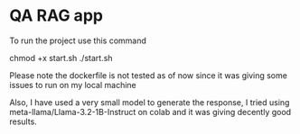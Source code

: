 # QA RAG app
To run the project use this command

chmod +x start.sh
./start.sh

Please note the dockerfile is not tested as of now since it was giving some issues to run on my local machine

Also, I have used a very small model to generate the response, I tried using meta-llama/Llama-3.2-1B-Instruct on colab and it was giving decently good results. 
